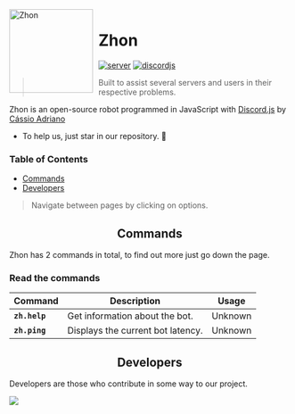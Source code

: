 <img width="150" height="150" align="left" style="float: left; margin: 0 10px 0 0;" alt="Zhon" src="https://i.imgur.com/hNSTwyV.png">  
 
# Zhon 

[![server][server-badge]][server-invite]
[![discordjs][discordjs-badge]][discordjs-link]

> Built to assist several servers and users in their respective problems.

 Zhon is an open-source robot programmed in JavaScript with [Discord.js](http://discord.js.org) by [Cássio Adriano](http://github.com/cassioadrianodev)
 - To help us, just star in our repository. 🌟
 
### Table of Contents

- [Commands](#commands)
- [Developers](#developers)

> Navigate between pages by clicking on options.

<h2 align="center">Commands</h2>

Zhon has 2 commands in total, to find out more just go down the page.

### Read the commands

Command|Description|Usage
-|-|-
**`zh.help`**|Get information about the bot.|Unknown
**`zh.ping`**|Displays the current bot latency.|Unknown

<h2 align="center">Developers</h2>

Developers are those who contribute in some way to our project. 

<a href="https://github.com/cassioadrianodev" target="_blank"><img src="https://i.imgur.com/XeOwGfx.png"></a>

[server-invite]: https://discord.gg/QSyx5GM
[server-badge]: https://img.shields.io/discord/687055679873351791?label=official%20server&logo=discord&logoColor=white

[discordjs-link]: https://github.com/discordjs
[discordjs-badge]: https://img.shields.io/badge/discord.js-v12.0.0--dev-blue.svg?logo=npm
